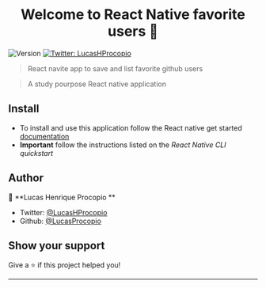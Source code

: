 <h1 align="center">Welcome to React Native favorite users 👋</h1>
<p>
  <img alt="Version" src="https://img.shields.io/badge/version-0.0.1-blue.svg?cacheSeconds=2592000" />
  <a href="https://twitter.com/LucasHProcopio  ">
    <img alt="Twitter: LucasHProcopio  " src="https://img.shields.io/twitter/follow/LucasHProcopio  .svg?style=social" target="_blank" />
  </a>
</p>

> React navite  app to save and list favorite github users

> A study pourpose React native application

## Install

* To install and use this application follow the React native get started [documentation](https://facebook.github.io/react-native/docs/getting-started)
* **Important** follow the instructions listed on the _React Native CLI quickstart_

## Author

👤 **Lucas Henrique Procopio   **

* Twitter: [@LucasHProcopio  ](https://twitter.com/LucasHProcopio  )
* Github: [@LucasProcopio  ](https://github.com/LucasProcopio  )

## Show your support

Give a ⭐️ if this project helped you!

***
